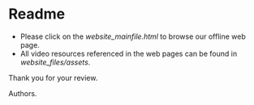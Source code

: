 # Readme



- Please click on the *website_mainfile.html* to browse our offline web page. 
- All video resources referenced in the web pages can be found in *website_files/assets*.



Thank you for your review.

Authors.
